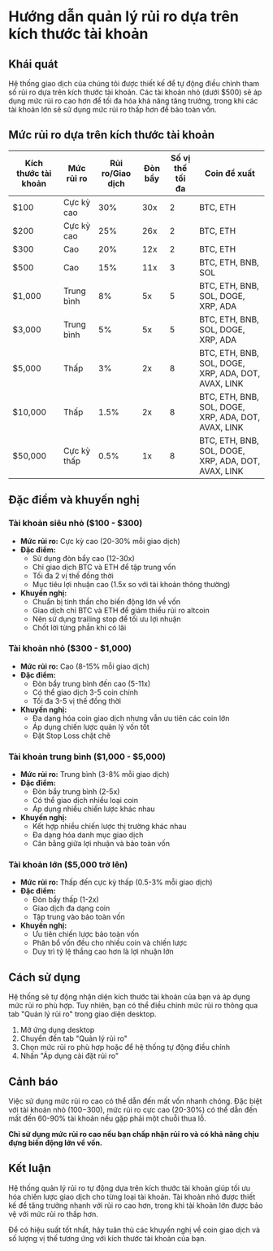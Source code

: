 # Hướng dẫn quản lý rủi ro dựa trên kích thước tài khoản

## Khái quát

Hệ thống giao dịch của chúng tôi được thiết kế để tự động điều chỉnh tham số rủi ro dựa trên kích thước tài khoản. Các tài khoản nhỏ (dưới $500) sẽ áp dụng mức rủi ro cao hơn để tối đa hóa khả năng tăng trưởng, trong khi các tài khoản lớn sẽ sử dụng mức rủi ro thấp hơn để bảo toàn vốn.

## Mức rủi ro dựa trên kích thước tài khoản

| Kích thước tài khoản | Mức rủi ro    | Rủi ro/Giao dịch | Đòn bẩy | Số vị thế tối đa | Coin đề xuất     |
|--------------------|--------------|-----------------|---------|-----------------|-----------------|
| $100               | Cực kỳ cao    | 30%             | 30x     | 2               | BTC, ETH        |
| $200               | Cực kỳ cao    | 25%             | 26x     | 2               | BTC, ETH        |
| $300               | Cao           | 20%             | 12x     | 2               | BTC, ETH        |
| $500               | Cao           | 15%             | 11x     | 3               | BTC, ETH, BNB, SOL |
| $1,000             | Trung bình     | 8%              | 5x      | 5               | BTC, ETH, BNB, SOL, DOGE, XRP, ADA |
| $3,000             | Trung bình     | 5%              | 5x      | 5               | BTC, ETH, BNB, SOL, DOGE, XRP, ADA |
| $5,000             | Thấp          | 3%              | 2x      | 8               | BTC, ETH, BNB, SOL, DOGE, XRP, ADA, DOT, AVAX, LINK |
| $10,000            | Thấp          | 1.5%            | 2x      | 8               | BTC, ETH, BNB, SOL, DOGE, XRP, ADA, DOT, AVAX, LINK |
| $50,000            | Cực kỳ thấp    | 0.5%            | 1x      | 8               | BTC, ETH, BNB, SOL, DOGE, XRP, ADA, DOT, AVAX, LINK |

## Đặc điểm và khuyến nghị

### Tài khoản siêu nhỏ ($100 - $300)
- **Mức rủi ro:** Cực kỳ cao (20-30% mỗi giao dịch)
- **Đặc điểm:** 
  - Sử dụng đòn bẩy cao (12-30x)
  - Chỉ giao dịch BTC và ETH để tập trung vốn
  - Tối đa 2 vị thế đồng thời
  - Mục tiêu lợi nhuận cao (1.5x so với tài khoản thông thường)
- **Khuyến nghị:**
  - Chuẩn bị tinh thần cho biến động lớn về vốn
  - Giao dịch chỉ BTC và ETH để giảm thiểu rủi ro altcoin
  - Nên sử dụng trailing stop để tối ưu lợi nhuận
  - Chốt lời từng phần khi có lãi

### Tài khoản nhỏ ($300 - $1,000)
- **Mức rủi ro:** Cao (8-15% mỗi giao dịch)
- **Đặc điểm:**
  - Đòn bẩy trung bình đến cao (5-11x)
  - Có thể giao dịch 3-5 coin chính
  - Tối đa 3-5 vị thế đồng thời
- **Khuyến nghị:**
  - Đa dạng hóa coin giao dịch nhưng vẫn ưu tiên các coin lớn
  - Áp dụng chiến lược quản lý vốn tốt
  - Đặt Stop Loss chặt chẽ

### Tài khoản trung bình ($1,000 - $5,000)
- **Mức rủi ro:** Trung bình (3-8% mỗi giao dịch)
- **Đặc điểm:**
  - Đòn bẩy trung bình (2-5x)
  - Có thể giao dịch nhiều loại coin
  - Áp dụng nhiều chiến lược khác nhau
- **Khuyến nghị:**
  - Kết hợp nhiều chiến lược thị trường khác nhau
  - Đa dạng hóa danh mục giao dịch
  - Cân bằng giữa lợi nhuận và bảo toàn vốn

### Tài khoản lớn ($5,000 trở lên)
- **Mức rủi ro:** Thấp đến cực kỳ thấp (0.5-3% mỗi giao dịch)
- **Đặc điểm:**
  - Đòn bẩy thấp (1-2x)
  - Giao dịch đa dạng coin
  - Tập trung vào bảo toàn vốn
- **Khuyến nghị:**
  - Ưu tiên chiến lược bảo toàn vốn
  - Phân bổ vốn đều cho nhiều coin và chiến lược
  - Duy trì tỷ lệ thắng cao hơn là lợi nhuận lớn

## Cách sử dụng

Hệ thống sẽ tự động nhận diện kích thước tài khoản của bạn và áp dụng mức rủi ro phù hợp. Tuy nhiên, bạn có thể điều chỉnh mức rủi ro thông qua tab "Quản lý rủi ro" trong giao diện desktop.

1. Mở ứng dụng desktop
2. Chuyển đến tab "Quản lý rủi ro"
3. Chọn mức rủi ro phù hợp hoặc để hệ thống tự động điều chỉnh
4. Nhấn "Áp dụng cài đặt rủi ro"

## Cảnh báo

Việc sử dụng mức rủi ro cao có thể dẫn đến mất vốn nhanh chóng. Đặc biệt với tài khoản nhỏ ($100-$300), mức rủi ro cực cao (20-30%) có thể dẫn đến mất đến 60-90% tài khoản nếu gặp phải một chuỗi thua lỗ.

**Chỉ sử dụng mức rủi ro cao nếu bạn chấp nhận rủi ro và có khả năng chịu đựng biến động lớn về vốn.**

## Kết luận

Hệ thống quản lý rủi ro tự động dựa trên kích thước tài khoản giúp tối ưu hóa chiến lược giao dịch cho từng loại tài khoản. Tài khoản nhỏ được thiết kế để tăng trưởng nhanh với rủi ro cao hơn, trong khi tài khoản lớn được bảo vệ với mức rủi ro thấp hơn.

Để có hiệu suất tốt nhất, hãy tuân thủ các khuyến nghị về coin giao dịch và số lượng vị thế tương ứng với kích thước tài khoản của bạn.
